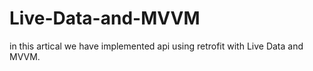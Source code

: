 # Live-Data-and-MVVM
in this artical we have implemented api using retrofit with Live Data and MVVM.
